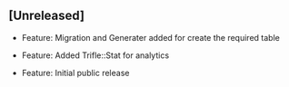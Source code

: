 ## [Unreleased]
- Feature: Migration and Generater added for create the required table

- Feature: Added Trifle::Stat for analytics

- Feature: Initial public release
